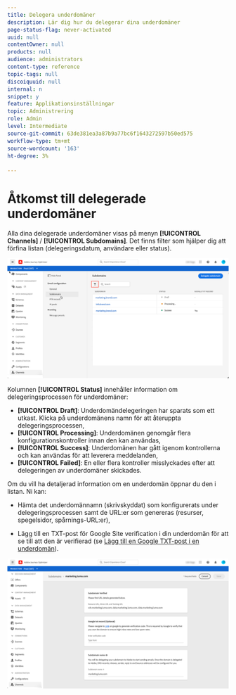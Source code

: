 ```yaml
---
title: Delegera underdomäner
description: Lär dig hur du delegerar dina underdomäner
page-status-flag: never-activated
uuid: null
contentOwner: null
products: null
audience: administrators
content-type: reference
topic-tags: null
discoiquuid: null
internal: n
snippet: y
feature: Applikationsinställningar
topic: Administrering
role: Admin
level: Intermediate
source-git-commit: 63de381ea3a87b9a77bc6f1643272597b50ed575
workflow-type: tm+mt
source-wordcount: '163'
ht-degree: 3%

---
```



# Åtkomst till delegerade underdomäner

Alla dina delegerade underdomäner visas på menyn **[!UICONTROL Channels]** / **[!UICONTROL Subdomains]**. Det finns filter som hjälper dig att förfina listan (delegeringsdatum, användare eller status).

![](../assets/subdomain-list.png)

Kolumnen **[!UICONTROL Status]** innehåller information om delegeringsprocessen för underdomäner:

* **[!UICONTROL Draft]**: Underdomändelegeringen har sparats som ett utkast. Klicka på underdomänens namn för att återuppta delegeringsprocessen,
* **[!UICONTROL Processing]**: Underdomänen genomgår flera konfigurationskontroller innan den kan användas,
* **[!UICONTROL Success]**: Underdomänen har gått igenom kontrollerna och kan användas för att leverera meddelanden,
* **[!UICONTROL Failed]**: En eller flera kontroller misslyckades efter att delegeringen av underdomäner skickades.

Om du vill ha detaljerad information om en underdomän öppnar du den i listan. Ni kan:

* Hämta det underdomännamn (skrivskyddat) som konfigurerats under delegeringsprocessen samt de URL:er som genereras (resurser, spegelsidor, spårnings-URL:er),

* Lägg till en TXT-post för Google Site verification i din underdomän för att se till att den är verifierad (se [Lägg till en Google TXT-post i en underdomän](google-txt.md)).

![](../assets/subdomain-delegated.png)
